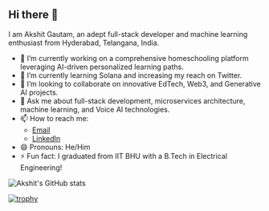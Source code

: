 ## Hi there 👋

I am Akshit Gautam, an adept full-stack developer and machine learning enthusiast from Hyderabad, Telangana, India.

- 🔭 I’m currently working on a comprehensive homeschooling platform leveraging AI-driven personalized learning paths.
- 🌱 I’m currently learning Solana and increasing my reach on Twitter.
- 👯 I’m looking to collaborate on innovative EdTech, Web3, and Generative AI projects.
- 💬 Ask me about full-stack development, microservices architecture, machine learning, and Voice AI technologies.
- 📫 How to reach me: 
  - [Email](mailto:akshitgautam42@gmail.com)
  - [LinkedIn](https://www.linkedin.com/in/akshitgautam42)
- 😄 Pronouns: He/Him
- ⚡ Fun fact: I graduated from IIT BHU with a B.Tech in Electrical Engineering!

![Akshit's GitHub stats](https://github-readme-stats.vercel.app/api?username=akshitgautam42&show_icons=true&theme=radical)

[![trophy](https://github-profile-trophy.vercel.app/?username=akshitgautam42&theme=onedark)](https://github.com/ryo-ma/github-profile-trophy)
